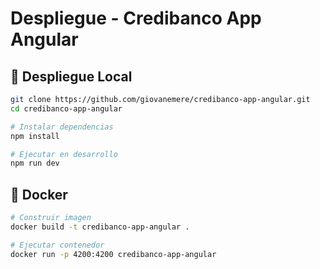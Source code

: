 # Despliegue - Credibanco App Angular

## 🚀 Despliegue Local

```bash
git clone https://github.com/giovanemere/credibanco-app-angular.git
cd credibanco-app-angular

# Instalar dependencias
npm install

# Ejecutar en desarrollo
npm run dev
```

## 🐳 Docker

```bash
# Construir imagen
docker build -t credibanco-app-angular .

# Ejecutar contenedor
docker run -p 4200:4200 credibanco-app-angular
```
